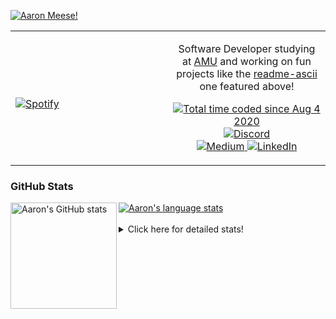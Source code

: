 [![Aaron Meese!](https://user-images.githubusercontent.com/17814535/88975338-a2aabf00-d27f-11ea-963f-8a19608716b4.png)](https://github.com/ajmeese7/readme-ascii "README ASCII")

<!-- Modified from project here: https://github.com/novatorem/novatorem -->
<table width="100%"> 
  <tr>
  <td width="50%">
      
&nbsp; <br> [![Spotify](https://ajmeese7.vercel.app/api/spotify)](https://open.spotify.com/user/ajmeese)

  </td>
  <td width="50%">
    <p align="center">
    Software Developer studying at <a href="https://www.amu.apus.edu/">AMU</a> and working on fun 
    projects like the <a href="https://github.com/ajmeese7/readme-ascii">readme-ascii</a> one featured above!
    </p>
    <p align="center">
      <a href="https://wakatime.com/@f726891d-3b02-46cd-9b60-e8c59f9e2b14">
        <img src="https://wakatime.com/badge/user/f726891d-3b02-46cd-9b60-e8c59f9e2b14.svg" alt="Total time coded since Aug 4 2020" title="WakaTime" />
      </a>
      <a href="http://link.aaronmeese.com/discord">
        <img src="https://img.shields.io/badge/discord-ajmeese7%234835-369?style=flat-square&logo=discord&logoColor=white&color=purple" alt="Discord" title="Discord">
      </a>
      <br />
      <a href="https://link.aaronmeese.com/medium">
        <img src="https://img.shields.io/badge/medium-ajmeese7-1DB954?style=flat-square&logo=medium&logoColor=white" alt="Medium" title="Medium">
      </a>
      <a href="https://link.aaronmeese.com/linkedin">
        <img src="https://img.shields.io/badge/linkedIn-aaronmeese-1DB954?style=flat-square&logo=linkedin&logoColor=white&color=blue" alt="LinkedIn" title="LinkedIn">
      </a>
    </p>
  </td>

</table>

[//]: <> (The `&nbsp;` is to have Aphelion take up more space)

### GitHub Stats ###

<a href="https://profile-summary-for-github.com/user/ajmeese7">
  <img align="left" height="170px" src="https://github-readme-stats.vercel.app/api?username=ajmeese7&show_icons=true&line_height=27&count_private=true" alt="Aaron's GitHub stats"/>
  <img src="https://github-readme-stats.vercel.app/api/top-langs/?username=ajmeese7&hide_langs_below=5&layout=compact" alt="Aaron's language stats"/>
</a>

<br />
<br />
<details>
<summary>Click here for detailed stats!</summary>

### :zap: Recent Activity
<!--START_SECTION:activity-->
1. ❌ Closed PR [#82](https://github.com/ajmeese7/aaronmeese.com/pull/82) in [ajmeese7/aaronmeese.com](https://github.com/ajmeese7/aaronmeese.com)
2. 🗣 Commented on [#82](https://github.com/ajmeese7/aaronmeese.com/issues/82) in [ajmeese7/aaronmeese.com](https://github.com/ajmeese7/aaronmeese.com)
3. ❌ Closed PR [#81](https://github.com/ajmeese7/aaronmeese.com/pull/81) in [ajmeese7/aaronmeese.com](https://github.com/ajmeese7/aaronmeese.com)
4. ❗️ Opened issue [#142](https://github.com/sass/embedded-host-node/issues/142) in [sass/embedded-host-node](https://github.com/sass/embedded-host-node)
5. 🎉 Merged PR [#80](https://github.com/ajmeese7/aaronmeese.com/pull/80) in [ajmeese7/aaronmeese.com](https://github.com/ajmeese7/aaronmeese.com)
<!--END_SECTION:activity-->

### 🧐 Waka Stats
<!--START_SECTION:waka-->
![Code Time](http://img.shields.io/badge/Code%20Time-1%2C012%20hrs%2022%20mins-blue)

**🐱 My GitHub Data** 

> 🏆 638 Contributions in the Year 2022
 > 
> 📦 339.3 kB Used in GitHub's Storage 
 > 
> 💼 Opted to Hire
 > 
> 📜 74 Public Repositories 
 > 
> 🔑 27 Private Repositories  
 > 
**I'm an Early 🐤** 

```text
🌞 Morning    272 commits    ██████░░░░░░░░░░░░░░░░░░░   25.35% 
🌆 Daytime    402 commits    █████████░░░░░░░░░░░░░░░░   37.47% 
🌃 Evening    386 commits    █████████░░░░░░░░░░░░░░░░   35.97% 
🌙 Night      13 commits     ░░░░░░░░░░░░░░░░░░░░░░░░░   1.21%

```
📅 **I'm Most Productive on Sunday** 

```text
Monday       117 commits    ██░░░░░░░░░░░░░░░░░░░░░░░   10.9% 
Tuesday      171 commits    ████░░░░░░░░░░░░░░░░░░░░░   15.94% 
Wednesday    131 commits    ███░░░░░░░░░░░░░░░░░░░░░░   12.21% 
Thursday     157 commits    ███░░░░░░░░░░░░░░░░░░░░░░   14.63% 
Friday       120 commits    ██░░░░░░░░░░░░░░░░░░░░░░░   11.18% 
Saturday     176 commits    ████░░░░░░░░░░░░░░░░░░░░░   16.4% 
Sunday       201 commits    ████░░░░░░░░░░░░░░░░░░░░░   18.73%

```


📊 **This Week I Spent My Time On** 

```text
⌚︎ Time Zone: America/New_York

💬 Programming Languages: 
Bash                     1 hr 18 mins        ██████████████████████░░░   90.23% 
Markdown                 5 mins              █░░░░░░░░░░░░░░░░░░░░░░░░   6.3% 
HTML                     2 mins              ░░░░░░░░░░░░░░░░░░░░░░░░░   3.37% 
PHP                      0 secs              ░░░░░░░░░░░░░░░░░░░░░░░░░   0.11%

🐱‍💻 Projects: 
aaronmeese.com           1 hr 20 mins        ███████████████████████░░   91.74% 
karameese.com            7 mins              ██░░░░░░░░░░░░░░░░░░░░░░░   8.26%

```

**I Mostly Code in JavaScript** 

```text
JavaScript               32 repos            ████████████░░░░░░░░░░░░░   50.0% 
HTML                     9 repos             ███░░░░░░░░░░░░░░░░░░░░░░   14.06% 
Python                   5 repos             ██░░░░░░░░░░░░░░░░░░░░░░░   7.81% 
Java                     4 repos             █░░░░░░░░░░░░░░░░░░░░░░░░   6.25% 
CSS                      3 repos             █░░░░░░░░░░░░░░░░░░░░░░░░   4.69%

```



 Last Updated on 16/05/2022 00:07:09 UTC
<!--END_SECTION:waka-->
</details>

